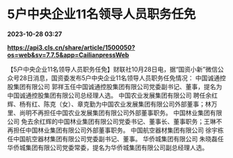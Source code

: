 # 5户中央企业11名领导人员职务任免

**2023-10-28 03:27**

**https://api3.cls.cn/share/article/1500050?os=web&sv=7.7.5&app=CailianpressWeb**

【5户中央企业11名领导人员职务任免】财联社10月28日电，据“国资小新”微信公众号28日消息，国资委发布5户中央企业11名领导人员职务任免情况： 中国诚通控股集团有限公司 郭祥玉任中国诚通控股集团有限公司党委副书记、董事，提名为中国诚通控股集团有限公司总经理人选。 中国农业发展集团有限公司 聘任余红辉、杨有红、陈克（女）、章克勤为中国农业发展集团有限公司外部董事；林万里、尚明不再担任中国农业发展集团有限公司外部董事职务。 中国林业集团有限公司 免去余红辉的中国林业集团有限公司党委书记、董事长、董事职务；王琳不再担任中国林业集团有限公司外部董事职务。 中国航空器材集团有限公司 徐宇栋任中国航空器材集团有限公司党委副书记、董事。 华侨城集团有限公司 朱晓磊任华侨城集团有限公司党委常委，提名为华侨城集团有限公司副总经理人选。